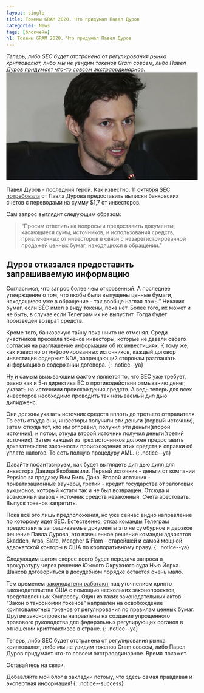 ```yaml
---
layout: single
title: Токены GRAM 2020. Что придумал Павел Дуров
categories: News
tags: [блокчейн]
h1: Токены GRAM 2020. Что придумал Павел Дуров
---
```

*Теперь, либо SEC будет отстранена от регулирования рынка криптовалют, либо мы не увидим токенов Gram совсем, либо Павел Дуров придумает что-то совсем экстраординарное.*
![durov2](/assets/images/news/durov2.jpg)


Павел Дуров - последний герой. 
Как известно, [11 октября SEC потребовала](https://www.sec.gov/news/press-release/2019-212)  от Павла Дурова предоставить выписки банковских счетов с переводами на сумму $1,7 от инвесторов.

Сам запрос выглядит следующим образом: 

> “Просим ответить на вопросы и предоставить документы, касающиеся сумм, источников, и использования средств, привлеченных от инвесторов в связи с незарегистрированной продажей ценных бумаг, находящихся в обращении.”

## Дуров отказался предоставить запрашиваемую информацию

Согласимся, что запрос более чем откровенный. А последнее утверждение о том, что якобы были выпущены ценные бумаги, находящиеся уже в обращение - так вообще наглая ложь.” Никаких бумаг, если SEC имел в виду токены, пока нет. Более того, их может и не быть, в случае если Телеграм их не выпустит. Тогда будет произведен возврат средств.

Кроме того, банковскую тайну пока никто не отменял. Среди участников пресейла токенов инвесторы, которые не давали своего согласия на разглашение информации об их инвестициях. К тому же, как известно от информированных источников, каждый договор инвестиции содержит NDA, запрещающий сторонам разглашать информацию о содержании договора.
{: .notice--ya}

Ну и самым вызывающим фактом является то, что SEC уже требует, равно как и 5-я директива ЕС о противодействии отмыванию денег, указать на источники происхождения средств. А ведь теперь для всех инвесторов необходимо проводить так называемый дип дью дилидженс. 

Они должны указать источник средств вплоть до третьего отправителя. То есть откуда они, инвесторы получили эти деньги (первый источник), затем откуда тот, кто им отправил, получил эти деньги(второй источник), и потом, откуда второй источник получил деньги(третий источник). Затем каждый из трех источников должен предоставить доказательство законности происхождения этих средств и справки об уплате налогов. То есть полную процедуру AML.
{: .notice--ya}

Давайте пофантазируем, как будет выглядеть дип дью дилл для инвестора Давида Якобашвили. Первый источник - деньги от компании Pepsico за продажу Вим Биль Дана. Второй источник - приватизационные ваучеры, третий - кредит государства от залоговых аукционов, который кстати так и не был возвращен. Отсюда и возможный вывод - источник средств незаконный. Счета арестовать. Выпуск токенов запретить.

Пока  всё это лишь предположения, но уже сейчас видно направление по которому идет SEC. Естественно, отказ команды Телеграм предоставить запрашиваемые документы это не сумбурное и дерзкое решение Павла Дурова, это взвешенное решение команды адвокатов Skadden, Arps, Slate, Meagher & Flom - старейшей и самой мощной адвокатской конторы в США по корпоративному праву.
{: .notice--ya}

Следующим шагом скорее всего будет передача запроса в прокуратуру через решение Южного Окружного суда Нью Йорка. Шансов договориться в досудебном порядке остается очень мало.

Тем временем [законодатели работают](https://btcmanager.com/telegram-sec-ico-documents/?q=/telegram-sec-ico-documents/&)  над уточнением крипто законодательства США с помощью нескольких законопроектов, представленных Конгрессу. Один из таких законодательных актов - “Закон о таксономии токенов” направлен на освобождение криптовалютных токенов от регулирования по правилам ценных бумаг. Другие законопроекты направлены на создание упрощенного правового руководства для федеральных регулирующих органов в отношении криптоактивов в стране.
{: .notice--ya}

Теперь, либо SEC будет отстранена от регулирования рынка криптовалют, либо мы не увидим токенов Gram совсем, либо Павел Дуров придумает что-то совсем экстраординарное.  Время покажет.



Оставайтесь на связи.


Добавляйте мой блог в закладки потому, что здесь самая правдивая и экспертная информация!
{: .notice--success}